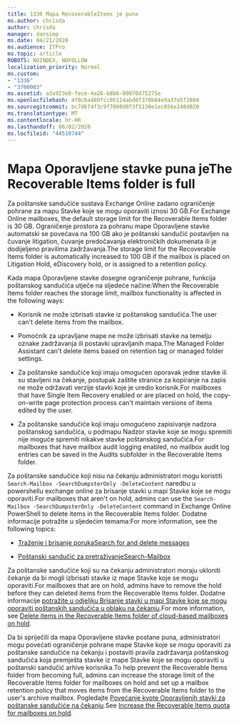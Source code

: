 ```yaml
---
title: 1336 Mapa RecoverableItems je puna
ms.author: chrisda
author: chrisda
manager: dansimp
ms.date: 04/21/2020
ms.audience: ITPro
ms.topic: article
ROBOTS: NOINDEX, NOFOLLOW
localization_priority: Normal
ms.custom:
- "1336"
- "3700003"
ms.assetid: a3a923e8-fece-4a26-b8b6-00970d75275e
ms.openlocfilehash: 4f0cba480fcc05114abd8f370b84e9a37e5f2804
ms.sourcegitcommit: bc7d6f4f3c9f7060d073f5130e1ec856e248d020
ms.translationtype: MT
ms.contentlocale: hr-HR
ms.lasthandoff: 06/02/2020
ms.locfileid: "44510744"
---
```

# <a name="the-recoverable-items-folder-is-full"></a><span data-ttu-id="a32c1-102">Mapa Oporavljene stavke puna je</span><span class="sxs-lookup"><span data-stu-id="a32c1-102">The Recoverable Items folder is full</span></span>

<span data-ttu-id="a32c1-103">Za poštanske sandučiće sustava Exchange Online zadano ograničenje pohrane za mapu Stavke koje se mogu oporaviti iznosi 30 GB.</span><span class="sxs-lookup"><span data-stu-id="a32c1-103">For Exchange Online mailboxes, the default storage limit for the Recoverable Items folder is 30 GB.</span></span> <span data-ttu-id="a32c1-104">Ograničenje prostora za pohranu mape Oporavljene stavke automatski se povećava na 100 GB ako je poštanski sandučić postavljen na čuvanje litigation, čuvanje predočavanja elektroničkih dokumenata ili je dodijeljeno pravilima zadržavanja.</span><span class="sxs-lookup"><span data-stu-id="a32c1-104">The storage limit for the Recoverable Items folder is automatically increased to 100 GB if the mailbox is placed on Litigation Hold, eDiscovery hold, or is assigned to a retention policy.</span></span>

<span data-ttu-id="a32c1-105">Kada mapa Oporavljene stavke dosegne ograničenje pohrane, funkcija poštanskog sandučića utječe na sljedeće načine:</span><span class="sxs-lookup"><span data-stu-id="a32c1-105">When the Recoverable Items folder reaches the storage limit, mailbox functionality is affected in the following ways:</span></span>

- <span data-ttu-id="a32c1-106">Korisnik ne može izbrisati stavke iz poštanskog sandučića.</span><span class="sxs-lookup"><span data-stu-id="a32c1-106">The user can't delete items from the mailbox.</span></span>

- <span data-ttu-id="a32c1-107">Pomoćnik za upravljane mape ne može izbrisati stavke na temelju oznake zadržavanja ili postavki upravljanih mapa.</span><span class="sxs-lookup"><span data-stu-id="a32c1-107">The Managed Folder Assistant can't delete items based on retention tag or managed folder settings.</span></span>

- <span data-ttu-id="a32c1-108">Za poštanske sandučiće koji imaju omogućen oporavak jedne stavke ili su stavljeni na čekanje, postupak zaštite stranice za kopiranje na zapis ne može održavati verzije stavki koje je uredio korisnik.</span><span class="sxs-lookup"><span data-stu-id="a32c1-108">For mailboxes that have Single Item Recovery enabled or are placed on hold, the copy-on-write page protection process can't maintain versions of items edited by the user.</span></span>

- <span data-ttu-id="a32c1-109">Za poštanske sandučiće koji imaju omogućeno zapisivanje nadzora poštanskog sandučića, u podmapu Nadzor stavke koje se mogu spremiti nije moguće spremiti nikakve stavke poštanskog sandučića.</span><span class="sxs-lookup"><span data-stu-id="a32c1-109">For mailboxes that have mailbox audit logging enabled, no mailbox audit log entries can be saved in the Audits subfolder in the Recoverable Items folder.</span></span>

<span data-ttu-id="a32c1-110">Za poštanske sandučiće koji nisu na čekanju administratori mogu koristiti `Search-Mailbox -SearchDumpsterOnly -DeleteContent` naredbu u powershellu exchange online za brisanje stavki u mapi Stavke koje se mogu oporaviti.</span><span class="sxs-lookup"><span data-stu-id="a32c1-110">For mailboxes that aren't on hold, admins can use the `Search-Mailbox -SearchDumpsterOnly -DeleteContent` command in Exchange Online PowerShell to delete items in the Recoverable Items folder.</span></span> <span data-ttu-id="a32c1-111">Dodatne informacije potražite u sljedećim temama:</span><span class="sxs-lookup"><span data-stu-id="a32c1-111">For more information, see the following topics:</span></span>

- [<span data-ttu-id="a32c1-112">Traženje i brisanje poruka</span><span class="sxs-lookup"><span data-stu-id="a32c1-112">Search for and delete messages</span></span>](https://docs.microsoft.com/microsoft-365/compliance/search-for-and-delete-messagesadmin-help)

- [<span data-ttu-id="a32c1-113">Poštanski sandučić za pretraživanje</span><span class="sxs-lookup"><span data-stu-id="a32c1-113">Search-Mailbox</span></span>](https://docs.microsoft.com/powershell/module/exchange/mailboxes/Search-Mailbox)

<span data-ttu-id="a32c1-114">Za poštanske sandučiće koji su na čekanju administratori moraju ukloniti čekanje da bi mogli izbrisati stavke iz mape Stavke koje se mogu oporaviti.</span><span class="sxs-lookup"><span data-stu-id="a32c1-114">For mailboxes that are on hold, admins have to remove the hold before they can deleted items from the Recoverable Items folder.</span></span> <span data-ttu-id="a32c1-115">Dodatne informacije [potražite u odjeljku Brisanje stavki u mapi Stavke koje se mogu oporaviti poštanskih sandučića u oblaku na čekanju](https://docs.microsoft.com/microsoft-365/compliance/delete-items-in-the-recoverable-items-folder-of-mailboxes-on-hold).</span><span class="sxs-lookup"><span data-stu-id="a32c1-115">For more information, see [Delete items in the Recoverable Items folder of cloud-based mailboxes on hold](https://docs.microsoft.com/microsoft-365/compliance/delete-items-in-the-recoverable-items-folder-of-mailboxes-on-hold).</span></span>

<span data-ttu-id="a32c1-116">Da bi spriječili da mapa Oporavljene stavke postane puna, administratori mogu povećati ograničenje pohrane mape Stavke koje se mogu oporaviti za poštanske sandučiće na čekanju i postaviti pravila zadržavanja poštanskog sandučića koja premješta stavke iz mape Stavke koje se mogu oporaviti u poštanski sandučić arhive korisnika.</span><span class="sxs-lookup"><span data-stu-id="a32c1-116">To help prevent the Recoverable Items folder from becoming full, admins can increase the storage limit of the Recoverable Items folder for mailboxes on hold and set up a mailbox retention policy that moves items from the Recoverable Items folder to the user's archive mailbox.</span></span> <span data-ttu-id="a32c1-117">Pogledajte [Povećanje kvote Oporavljenih stavki za poštanske sandučiće na čekanju](https://docs.microsoft.com/microsoft-365/compliance/increase-the-recoverable-quota-for-mailboxes-on-hold).</span><span class="sxs-lookup"><span data-stu-id="a32c1-117">See [Increase the Recoverable Items quota for mailboxes on hold](https://docs.microsoft.com/microsoft-365/compliance/increase-the-recoverable-quota-for-mailboxes-on-hold).</span></span>
